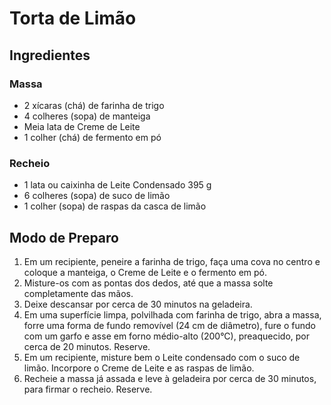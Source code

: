 # Torta de Limão

## Ingredientes

### Massa

- 2 xícaras (chá) de farinha de trigo
- 4 colheres (sopa) de manteiga
- Meia lata de Creme de Leite
- 1 colher (chá) de fermento em pó

### Recheio

- 1 lata ou caixinha de Leite Condensado 395 g
- 6 colheres (sopa) de suco de limão
- 1 colher (sopa) de raspas da casca de limão

## Modo de Preparo

1. Em um recipiente, peneire a farinha de trigo, faça uma cova no centro e coloque a manteiga, o Creme de Leite e o fermento em pó.
2. Misture-os com as pontas dos dedos, até que a massa solte completamente das mãos.
3. Deixe descansar por cerca de 30 minutos na geladeira.
4. Em uma superfície limpa, polvilhada com farinha de trigo, abra a massa, forre uma forma de fundo removível (24 cm de diâmetro), fure o fundo com um garfo e asse em forno médio-alto (200°C), preaquecido, por cerca de 20 minutos. Reserve.
5. Em um recipiente, misture bem o Leite condensado com o suco de limão. Incorpore o Creme de Leite e as raspas de limão.
6. Recheie a massa já assada e leve à geladeira por cerca de 30 minutos, para firmar o recheio. Reserve.

